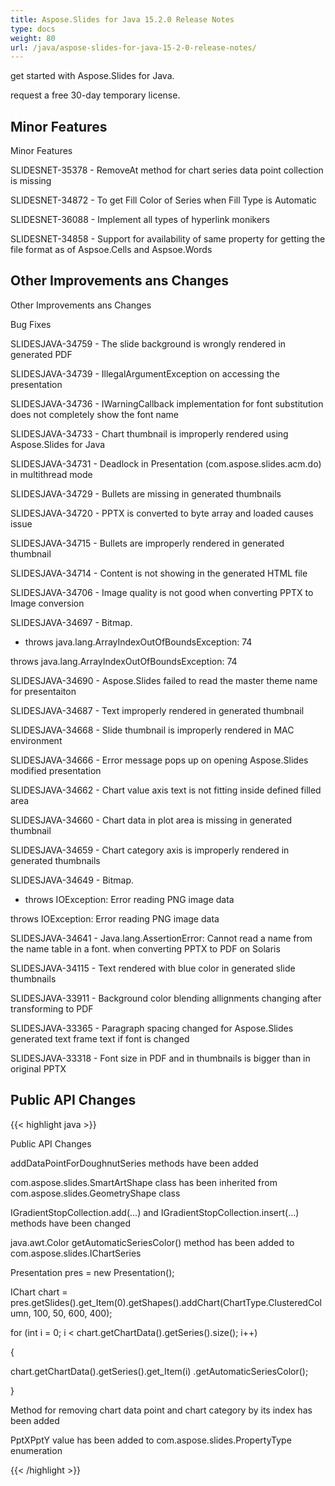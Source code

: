 ```yaml
---
title: Aspose.Slides for Java 15.2.0 Release Notes
type: docs
weight: 80
url: /java/aspose-slides-for-java-15-2-0-release-notes/
---
```


get started with Aspose.Slides for Java.

request a free 30-day temporary license.
## **Minor Features**
Minor Features

SLIDESNET-35378 - RemoveAt method for chart series data point collection is missing

SLIDESNET-34872 - To get Fill Color of Series when Fill Type is Automatic

SLIDESNET-36088 - Implement all types of hyperlink monikers

SLIDESNET-34858 - Support for availability of same property for getting the file format as of Aspsoe.Cells and Aspsoe.Words
## **Other Improvements ans Changes**
Other Improvements ans Changes

Bug Fixes

SLIDESJAVA-34759 - The slide background is wrongly rendered in generated PDF

SLIDESJAVA-34739 - IllegalArgumentException on accessing the presentation

SLIDESJAVA-34736 - IWarningCallback implementation for font substitution does not completely show the font name

SLIDESJAVA-34733 - Chart thumbnail is improperly rendered using Aspose.Slides for Java

SLIDESJAVA-34731 - Deadlock in Presentation (com.aspose.slides.acm.do) in multithread mode

SLIDESJAVA-34729 - Bullets are missing in generated thumbnails

SLIDESJAVA-34720 - PPTX is converted to byte array and loaded causes issue

SLIDESJAVA-34715 - Bullets are improperly rendered in generated thumbnail

SLIDESJAVA-34714 - Content is not showing in the generated HTML file

SLIDESJAVA-34706 - Image quality is not good when converting PPTX to Image conversion

SLIDESJAVA-34697 - Bitmap.

- throws java.lang.ArrayIndexOutOfBoundsException: 74

throws java.lang.ArrayIndexOutOfBoundsException: 74

SLIDESJAVA-34690 - Aspose.Slides failed to read the master theme name for presentaiton

SLIDESJAVA-34687 - Text improperly rendered in generated thumbnail

SLIDESJAVA-34668 - Slide thumbnail is improperly rendered in MAC environment

SLIDESJAVA-34666 - Error message pops up on opening Aspose.Slides modified presentation

SLIDESJAVA-34662 - Chart value axis text is not fitting inside defined filled area

SLIDESJAVA-34660 - Chart data in plot area is missing in generated thumbnail

SLIDESJAVA-34659 - Chart category axis is improperly rendered in generated thumbnails

SLIDESJAVA-34649 - Bitmap.

- throws IOException: Error reading PNG image data

throws IOException: Error reading PNG image data

SLIDESJAVA-34641 - Java.lang.AssertionError: Cannot read a name from the name table in a font. when converting PPTX to PDF on Solaris

SLIDESJAVA-34115 - Text rendered with blue color in generated slide thumbnails

SLIDESJAVA-33911 - Background color blending allignments changing after transforming to PDF

SLIDESJAVA-33365 - Paragraph spacing changed for Aspose.Slides generated text frame text if font is changed

SLIDESJAVA-33318 - Font size in PDF and in thumbnails is bigger than in original PPTX
## **Public API Changes**
{{< highlight java >}}

 Public API Changes

addDataPointForDoughnutSeries methods have been added

com.aspose.slides.SmartArtShape class has been inherited from com.aspose.slides.GeometryShape class

IGradientStopCollection.add(...) and IGradientStopCollection.insert(...) methods have been changed

java.awt.Color getAutomaticSeriesColor() method has been added to com.aspose.slides.IChartSeries

Presentation pres = new Presentation();


IChart chart = pres.getSlides().get_Item(0).getShapes().addChart(ChartType.ClusteredColumn, 100, 50, 600, 400);


for (int i = 0; i < chart.getChartData().getSeries().size(); i++)


{


chart.getChartData().getSeries().get_Item(i) .getAutomaticSeriesColor();


}

Method for removing chart data point and chart category by its index has been added

PptXPptY value has been added to com.aspose.slides.PropertyType enumeration

{{< /highlight >}}
